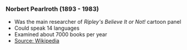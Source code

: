 ### Norbert Pearlroth (1893 - 1983)
- Was the main researcher of *Ripley's Believe It or Not!* cartoon panel
- Could speak 14 languages
- Examined about 7000 books per year
- [Source: Wikipedia](https://en.wikipedia.org/wiki/Norbert_Pearlroth)